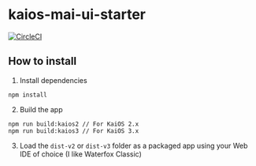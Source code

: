 # kaios-mai-ui-starter

[![CircleCI](https://circleci.com/gh/garredow/kaios-mai-ui-starter/tree/main.svg?style=svg)](https://circleci.com/gh/garredow/kaios-mai-ui-starter/tree/main)

## How to install

1. Install dependencies

```
npm install
```

2. Build the app

```
npm run build:kaios2 // For KaiOS 2.x
npm run build:kaios3 // For KaiOS 3.x
```

3. Load the `dist-v2` or `dist-v3` folder as a packaged app using your Web IDE of choice (I like Waterfox Classic)
